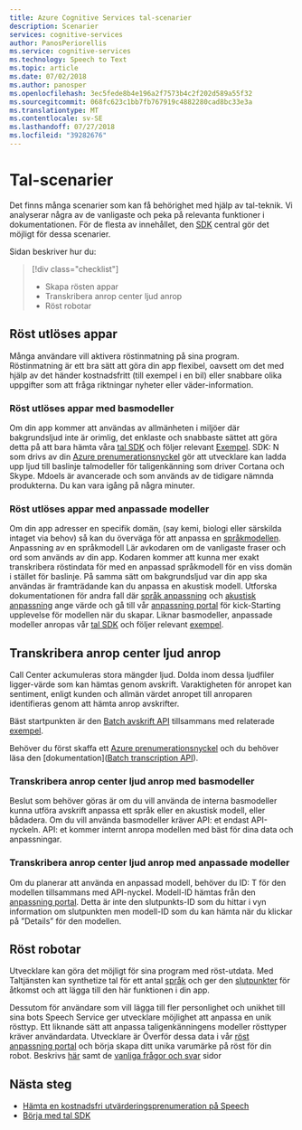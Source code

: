 ```yaml
---
title: Azure Cognitive Services tal-scenarier
description: Scenarier
services: cognitive-services
author: PanosPeriorellis
ms.service: cognitive-services
ms.technology: Speech to Text
ms.topic: article
ms.date: 07/02/2018
ms.author: panosper
ms.openlocfilehash: 3ec5fede8b4e196a2f7573b4c2f202d589a55f32
ms.sourcegitcommit: 068fc623c1bb7fb767919c4882280cad8bc33e3a
ms.translationtype: MT
ms.contentlocale: sv-SE
ms.lasthandoff: 07/27/2018
ms.locfileid: "39282676"
---
```

# <a name="speech-scenarios"></a>Tal-scenarier

Det finns många scenarier som kan få behörighet med hjälp av tal-teknik. Vi analyserar några av de vanligaste och peka på relevanta funktioner i dokumentationen. För de flesta av innehållet, den [SDK](speech-sdk.md) central gör det möjligt för dessa scenarier.

Sidan beskriver hur du:
> [!div class="checklist"]
> * Skapa rösten appar
> * Transkribera anrop center ljud anrop
> * Röst robotar

## <a name="voice-triggered-apps"></a>Röst utlöses appar

Många användare vill aktivera röstinmatning på sina program. Röstinmatning är ett bra sätt att göra din app flexibel, oavsett om det med hjälp av det händer kostnadsfritt (till exempel i en bil) eller snabbare olika uppgifter som att fråga riktningar nyheter eller väder-information. 

### <a name="voice-triggered-apps-with-baseline-models"></a>Röst utlöses appar med basmodeller

Om din app kommer att användas av allmänheten i miljöer där bakgrundsljud inte är orimlig, det enklaste och snabbaste sättet att göra detta på att bara hämta våra [tal SDK](speech-sdk.md) och följer relevant [ Exempel](quickstart-csharp-dotnet-windows.md). SDK: N som drivs av din [Azure prenumerationsnyckel](https://azure.microsoft.com/try/cognitive-services/) gör att utvecklare kan ladda upp ljud till baslinje talmodeller för taligenkänning som driver Cortana och Skype. Mdoels är avancerade och som används av de tidigare nämnda produkterna. Du kan vara igång på några minuter.

### <a name="voice-triggered-apps-with-custom-models"></a>Röst utlöses appar med anpassade modeller

Om din app adresser en specifik domän, (say kemi, biologi eller särskilda intaget via behov) så kan du överväga för att anpassa en [språkmodellen](how-to-customize-language-model.md). Anpassning av en språkmodell Lär avkodaren om de vanligaste fraser och ord som används av din app. Kodaren kommer att kunna mer exakt transkribera röstindata för med en anpassad språkmodell för en viss domän i stället för baslinje. På samma sätt om bakgrundsljud var din app ska användas är framträdande kan du anpassa en akustisk modell. Utforska dokumentationen för andra fall där [språk anpassning](how-to-customize-language-model.md) och [akustisk anpassning](how-to-customize-acoustic-models.md) ange värde och gå till vår [anpassning portal](https://customspeech.ai) för kick-Starting upplevelse för modellen när du skapar. Liknar basmodeller, anpassade modeller anropas vår [tal SDK](speech-sdk.md) och följer relevant [exempel](quickstart-csharp-dotnet-windows.md).

## <a name="transcribe-call-center-audio-calls"></a>Transkribera anrop center ljud anrop

Call Center ackumuleras stora mängder ljud. Dolda inom dessa ljudfiler ligger-värde som kan hämtas genom avskrift. Varaktigheten för anropet kan sentiment, enligt kunden och allmän värdet anropet till anroparen identifieras genom att hämta anrop avskrifter.

Bäst startpunkten är den [Batch avskrift API](batch-transcription.md) tillsammans med relaterade [exempel](https://github.com/PanosPeriorellis/Speech_Service-BatchTranscriptionAPI).

Behöver du först skaffa ett [Azure prenumerationsnyckel](https://azure.microsoft.com/try/cognitive-services/) och du behöver läsa den [dokumentation]([Batch transcription API](batch-transcription.md)).

### <a name="transcribe-call-center-audio-calls-with-baseline-models"></a>Transkribera anrop center ljud anrop med basmodeller

Beslut som behöver göras är om du vill använda de interna basmodeller kunna utföra avskrift anpassa ett språk eller en akustisk modell, eller bådadera. Om du vill använda basmodeller kräver API: et endast API-nyckeln. API: et kommer internt anropa modellen med bäst för dina data och anpassningar.

### <a name="transcribe-call-center-audio-calls-with-custom-models"></a>Transkribera anrop center ljud anrop med anpassade modeller

Om du planerar att använda en anpassad modell, behöver du ID: T för den modellen tillsammans med API-nyckel. Modell-ID hämtas från den [anpassning portal](https://customspeech.ai). Detta är inte den slutpunkts-ID som du hittar i vyn information om slutpunkten men modell-ID som du kan hämta när du klickar på ”Details” för den modellen.

## <a name="voice-bots"></a>Röst robotar

Utvecklare kan göra det möjligt för sina program med röst-utdata. Med Taltjänsten kan synthetize tal för ett antal [språk](supported-languages.md) och ger den [slutpunkter](rest-apis.md) för åtkomst och att lägga till den här funktionen i din app.

Dessutom för användare som vill lägga till fler personlighet och unikhet till sina bots Speech Service ger utvecklare möjlighet att anpassa en unik rösttyp. Ett liknande sätt att anpassa taligenkänningens modeller rösttyper kräver användardata. Utvecklare är Överför dessa data i vår [röst anpassning portal](https://customspeech.ai) och börja skapa ditt unika varumärke på röst för din robot. Beskrivs [här](how-to-text-to-speech.md) samt de [vanliga frågor och svar](faq-text-to-speech.md) sidor 

## <a name="next-steps"></a>Nästa steg

* [Hämta en kostnadsfri utvärderingsprenumeration på Speech](https://azure.microsoft.com/try/cognitive-services/)
* [Börja med tal SDK](speech-sdk.md)
